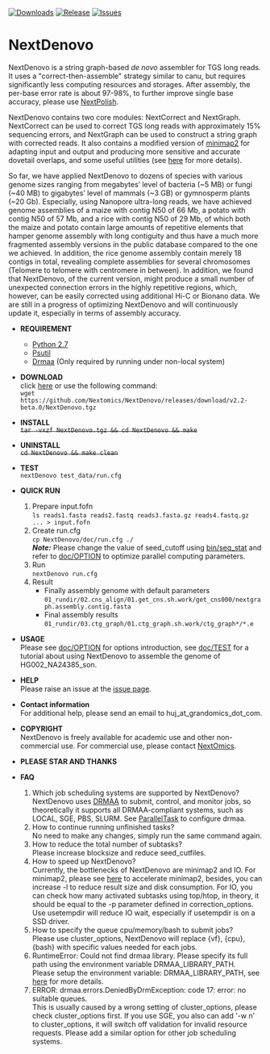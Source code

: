 [![Downloads](https://img.shields.io/github/downloads/Nextomics/NextDenovo/total?logo=github)](https://github.com/Nextomics/NextDenovo/releases/download/v2.2-beta.0/NextDenovo.tgz)
[![Release](https://img.shields.io/github/release/Nextomics/NextDenovo.svg)](https://github.com/Nextomics/NextDenovo/releases)
[![Issues](https://img.shields.io/github/issues/Nextomics/NextDenovo.svg)](https://github.com/Nextomics/NextDenovo/issues)

# NextDenovo
NextDenovo is a string graph-based *de novo* assembler for TGS long reads. It uses a "correct-then-assemble" strategy similar to canu, but requires significantly less computing resources and storages. After assembly, the per-base error rate is about 97-98%, to further improve single base accuracy, please use [NextPolish](https://github.com/Nextomics/NextPolish).

NextDenovo contains two core modules: NextCorrect and NextGraph. NextCorrect can be used to correct TGS long reads with approximately 15% sequencing errors, and NextGraph can be used to construct a string graph with corrected reads. It also contains a modified version of [minimap2](https://github.com/lh3/minimap2) for adapting input and output and producing more sensitive and accurate dovetail overlaps, and some useful utilities (see [here](./doc/UTILITY.md) for more details).

So far, we have applied NextDenovo to dozens of species with various genome sizes ranging from megabytes’ level of bacteria (\~5 MB) or fungi (\~40 MB) to gigabytes’ level of mammals (\~3 GB) or gymnosperm plants (\~20 Gb). Especially, using Nanopore ultra-long reads, we have achieved genome assemblies of a maize with contig N50 of 66 Mb, a potato with contig N50 of 57 Mb, and a rice with contig N50 of 29 Mb, of which both the maize and potato contain large amounts of repetitive elements that hamper genome assembly with long contiguity and thus have a much more fragmented assembly versions in the public database compared to the one we achieved. In addition, the rice genome assembly contain merely 18 contigs in total, revealing complete assemblies for several chromosomes (Telomere to telomere with centromere in between). In addition, we found that NextDenovo, of the current version, might produce a small number of unexpected connection errors in the highly repetitive regions, which, however, can be easily corrected using additional Hi-C or Bionano data. We are still in a progress of optimizing NextDenovo and will continuously update it, especially in terms of assembly accuracy.

* **REQUIREMENT**
	* [Python 2.7](https://www.python.org/download/releases/2.7/)
	* [Psutil](https://psutil.readthedocs.io/en/latest/)
	* [Drmaa](https://github.com/pygridtools/drmaa-python) (Only required by running under non-local system)

* **DOWNLOAD**   
click [here](https://github.com/Nextomics/NextDenovo/releases/download/v2.2-beta.0/NextDenovo.tgz) or use the following command:   
`wget https://github.com/Nextomics/NextDenovo/releases/download/v2.2-beta.0/NextDenovo.tgz`  

* **INSTALL**  
~~`tar -vxzf NextDenovo.tgz && cd NextDenovo && make`~~

* **UNINSTALL**  
~~`cd NextDenovo && make clean`~~

* **TEST**  
`nextDenovo test_data/run.cfg`

* **QUICK RUN**  
	1. Prepare input.fofn  
    	`ls reads1.fasta reads2.fastq reads3.fasta.gz reads4.fastq.gz ... > input.fofn`
    2. Create run.cfg  
        `cp NextDenovo/doc/run.cfg ./`    
        ***Note:*** Please change the value of seed_cutoff using [bin/seq_stat](./doc/UTILITY.md#seq_stat) and refer to [doc/OPTION](doc/OPTION.md) to optimize parallel computing parameters. 
    3. Run  
        `nextDenovo run.cfg`
    4. Result
    	- Finally assembly genome with default parameters  
        `01_rundir/02.cns_align/01.get_cns.sh.work/get_cns000/nextgraph.assembly.contig.fasta` 
    	- Final assembly results  
    	`01_rundir/03.ctg_graph/01.ctg_graph.sh.work/ctg_graph*/*.e`

* **USAGE**    
Please see [doc/OPTION](doc/OPTION.md) for options introduction, see [doc/TEST](doc/TEST.md) for a tutorial about using NextDenovo to assemble the genome of HG002_NA24385_son.

* **HELP**   
Please raise an issue at the [issue page](https://github.com/Nextomics/NextDenovo/issues/new).

* **Contact information**    
For additional help, please send an email to huj_at_grandomics_dot_com.

* **COPYRIGHT**    
NextDenovo is freely available for academic use and other non-commercial use. For commercial use, please contact [NextOmics](https://www.nextomics.cn/en/).

* **PLEASE STAR AND THANKS** 

* **FAQ**  
	1. Which job scheduling systems are supported by NextDenovo?  
	NextDenovo uses [DRMAA](https://en.wikipedia.org/wiki/DRMAA) to submit, control, and monitor jobs, so theoretically it supports all DRMAA-compliant systems, such as LOCAL, SGE, PBS, SLURM. See [ParallelTask](https://github.com/moold/ParallelTask) to configure drmaa.
	2. How to continue running unfinished tasks?  
	No need to make any changes, simply run the same command again.
	3. How to reduce the total number of subtasks?  
	Please increase blocksize and reduce seed_cutfiles.
	4. How to speed up NextDenovo?  
	Currently, the bottlenecks of NextDenovo are minimap2 and IO. For minimap2, please see [here](https://github.com/lh3/minimap2/issues/322) to accelerate minimap2, besides, you can increase -l to reduce result size and disk consumption. For IO, you can check how many activated subtasks using top/htop, in theory, it should be equal to the -p parameter defined in correction_options. Use usetempdir will reduce IO wait, especially if usetempdir is on a SSD driver.
	5. How to specify the queue cpu/memory/bash to submit jobs?  
	Please use cluster_options, NextDenovo will replace {vf}, {cpu}, {bash} with specific values needed for each jobs.
	6. RuntimeError: Could not find drmaa library.  Please specify its full path using the environment variable DRMAA_LIBRARY_PATH.   
	Please setup the environment variable: DRMAA_LIBRARY_PATH, see [here](https://github.com/pygridtools/drmaa-python) for more details.
	7. ERROR: drmaa.errors.DeniedByDrmException: code 17: error: no suitable queues.  
	This is usually caused by a wrong setting of cluster_options, please check cluster_options first. If you use SGE, you also can add '-w n' to cluster_options, it will switch off validation for invalid resource requests. Please add a similar option for other job scheduling systems. 

